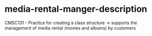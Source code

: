 # media-rental-manger-description
CMSC131 - Practice for creating a class structure -> supports the management of media rental (movies and albums) by customers
